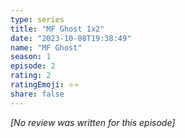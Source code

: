```yaml
---
type: series
title: "MF Ghost 1x2"
date: "2023-10-08T19:38:49"
name: "MF Ghost"
season: 1
episode: 2
rating: 2
ratingEmoji: ⭐️⭐️
share: false
---
```


*[No review was written for this episode]*
